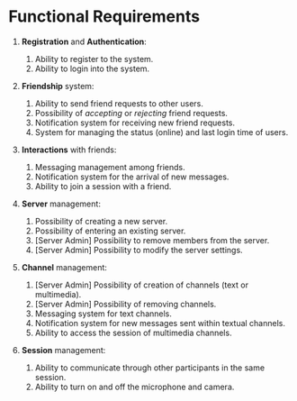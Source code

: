 # Functional Requirements

1. **Registration** and **Authentication**:
    1. Ability to register to the system.
    2. Ability to login into the system.

2. **Friendship** system:
    1. Ability to send friend requests to other users.
    2. Possibility of *accepting* or *rejecting* friend requests.
    3. Notification system for receiving new friend requests.
    4. System for managing the status (online) and last login time of users.

3. **Interactions** with friends:
    1. Messaging management among friends.
    2. Notification system for the arrival of new messages.
    3. Ability to join a session with a friend.

4. **Server** management:
    1. Possibility of creating a new server.
    2. Possibility of entering an existing server.
    3. [Server Admin] Possibility to remove members from the server.
    4. [Server Admin] Possibility to modify the server settings.

5. **Channel** management:
    1. [Server Admin] Possibility of creation of channels (text or multimedia).
    2. [Server Admin] Possibility of removing channels.
    3. Messaging system for text channels.
    4. Notification system for new messages sent within textual channels.
    5. Ability to access the session of multimedia channels.

6. **Session** management:
    1. Ability to communicate through other participants in the same session.
    2. Ability to turn on and off the microphone and camera.
